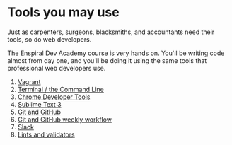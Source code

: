 # Tools you may use

Just as carpenters, surgeons, blacksmiths, and accountants need their tools, so do web developers.

The Enspiral Dev Academy course is very hands on. You'll be writing code almost from day one, and you'll be doing it using the same tools that professional web developers use.

1. [Vagrant](./vagrant/)
2. [Terminal / the Command Line](./terminal/)
3. [Chrome Developer Tools](./chrome-dev-tools/)
4. [Sublime Text 3](./sublime-text-3/)
5. [Git and GitHub](./git-and-github/)
6. [Git and GitHub weekly workflow](./git-and-github/using-github-during-phase-0.md)
7. [Slack](./slack)
9. [Lints and validators](./lints-and-validators)
